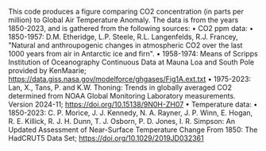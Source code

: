 This code produces a figure comparing CO2 concentration (in parts per million) to Global Air Temperature Anomaly.
The data is from the years 1850-2023, and is gathered from the following sources:
•	CO2 ppm data:
•	1850-1957: D.M. Etheridge, L.P. Steele, R.L. Langenfelds, R.J. Francey, "Natural and anthroupogenic changes in atmospheric CO2 over the last 1000 years from air in Antarctic ice and firn".
•	1958-1974: Means of Scripps Institution of Oceanography Continuous Data at Mauna Loa and South Pole provided by KenMaarie; https://data.giss.nasa.gov/modelforce/ghgases/Fig1A.ext.txt
•	1975-2023: Lan, X., Tans, P. and K.W. Thoning: Trends in globally averaged CO2 determined from NOAA Global Monitoring Laboratory measurements. Version 2024-11; https://doi.org/10.15138/9N0H-ZH07
•	Temperature data:
•	1850-2023: C. P. Morice, J. J. Kennedy, N. A. Rayner, J. P. Winn, E. Hogan, R. E. Killick, R. J. H. Dunn, T. J. Osborn, P. D. Jones, I. R. Simpson: An Updated Assessment of Near-Surface Temperature Change From 1850: The HadCRUT5 Data Set; https://doi.org/10.1029/2019JD032361
